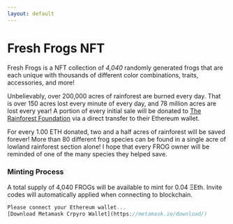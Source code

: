 ```yaml
---
layout: default
---
```


# Fresh Frogs NFT

Fresh Frogs is a NFT collection of *4,040* randomly generated frogs that are each unique with thousands of different color combinations, traits, accessories, and more! 

Unbelievably, over 200,000 acres of rainforest are burned every day. That is over 150 acres lost every minute of every day, and 78 million acres are lost every year! A portion of every initial sale will be donated to [The Rainforest Foundation](https://rainforestfoundation.org/) via a direct transfer to their Ethereum wallet.

For every 1.00 ETH donated, two and a half acres of rainforest will be saved forever! More than 80 different frog species can be found in a single acre of lowland rainforest section alone! I hope that every FROG owner will be reminded of one of the many species they helped save.

### Minting Process
A total supply of 4,040 FROGs will be available to mint for 0.04 ΞEth. Invite codes will automatically applied when connecting to blockchain.

```js
Please connect your Ethereum wallet...
[Download Metamask Crpyro Wallet](https://metamask.io/download/)
```